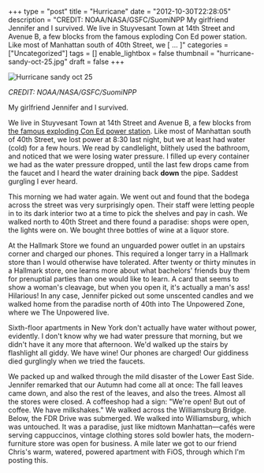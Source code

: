 +++
type = "post"
title = "Hurricane"
date = "2012-10-30T22:28:05"
description = "CREDIT: NOAA/NASA/GSFC/SuomiNPP My girlfriend Jennifer and I survived. We live in Stuyvesant Town at 14th Street and Avenue B, a few blocks from the famous exploding Con Ed power station. Like most of Manhattan south of 40th Street, we [ ... ]"
categories = ["Uncategorized"]
tags = []
enable_lightbox = false
thumbnail = "hurricane-sandy-oct-25.jpg"
draft = false
+++

<p><img style="display:block; margin-left:auto; margin-right:auto;" src="hurricane-sandy-oct-25.jpg" alt="Hurricane sandy oct 25" title="hurricane-sandy-oct-25.jpg" border="0"   /></p>
<p><em>CREDIT: NOAA/NASA/GSFC/SuomiNPP</em></p>
<p>My girlfriend Jennifer and I survived.</p>
<p>We live in Stuyvesant Town at 14th Street and Avenue B, a few blocks from <a href="http://www.youtube.com/watch?feature=player_embedded&amp;v=ZAqYZ433TeQ">the famous exploding Con Ed power station</a>. Like most of Manhattan south of 40th Street, we lost power at 8:30 last night, but we at least had water (cold) for a few hours. We read by candlelight, blithely used the bathroom, and noticed that we were losing water pressure. I filled up every container we had as the water pressure dropped, until the last few drops came from the faucet and I heard the water draining back <strong>down</strong> the pipe. Saddest gurgling I ever heard.</p>
<p>This morning we had water again. We went out and found that the bodega across the street was very surprisingly open. Their staff were letting people in to its dark interior two at a time to pick the shelves and pay in cash. We walked north to 40th Street and there found a paradise: shops were open, the lights were on. We bought three bottles of wine at a liquor store.</p>
<p>At the Hallmark Store we found an unguarded power outlet in an upstairs corner and charged our phones. This required a longer tarry in a Hallmark store than I would otherwise have tolerated. After twenty or thirty minutes in a Hallmark store, one learns more about what bachelors' friends buy them for prenuptial parties than one would like to learn. A card that seems to show a woman's cleavage, but when you open it, it's actually a man's ass! Hilarious! In any case, Jennifer picked out some unscented candles and we walked home from the paradise north of 40th into The Unpowered Zone, where we The Unpowered live.</p>
<p>Sixth-floor apartments in New York don't actually have water without power, evidently. I don't know why we had water pressure that morning, but we didn't have it any more that afternoon. We'd walked up the stairs by flashlight all giddy. We have wine! Our phones are charged! Our giddiness died gurglingly when we tried the faucets.</p>
<p>We packed up and walked through the mild disaster of the Lower East Side. Jennifer remarked that our Autumn had come all at once: The fall leaves came down, and also the rest of the leaves, and also the trees. Almost all the stores were closed. A coffeeshop had a sign: "We're open! But out of coffee. We have milkshakes." We walked across the Williamsburg Bridge. Below, the FDR Drive was submerged. We walked into Williamsburg, which was untouched. It was a paradise, just like midtown Manhattan&mdash;cafés were serving cappuccinos, vintage clothing stores sold bowler hats, the modern-furniture store was open for business. A mile later we got to our friend Chris's warm, watered, powered apartment with FiOS, through which I'm posting this.</p>
    